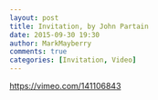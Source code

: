 ```yaml
---
layout: post
title: Invitation, by John Partain
date: 2015-09-30 19:30
author: MarkMayberry
comments: true
categories: [Invitation, Video]
---
```

https://vimeo.com/141106843
